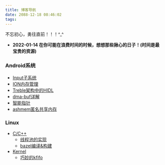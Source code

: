 ```yaml
---
title: 博客导航
date: 2088-12-18 08:46:02
tags:
---
```


不忘初心，勇往直前！！！^_^
- **2022-01-14 在你可能在浪费时间的时候，想想那些揪心的日子！(时间是最宝贵的资源)**


### Android系统

- [Input子系统](https://otarutech.github.io/categories/Android/Input%E5%AD%90%E7%B3%BB%E7%BB%9F/)
- [ION内存管理](https://otarutech.github.io/categories/Android/ION%E5%86%85%E5%AD%98%E7%AE%A1%E7%90%86/)
- [Treble架构中的HIDL](https://otarutech.github.io/categories/Android/HIDL/)
- [dma-buf详解](https://otarutech.github.io/categories/Android/dma-buf/)
- [智能指针](https://otarutech.github.io/categories/Android/%E6%99%BA%E8%83%BD%E6%8C%87%E9%92%88/)
- [ashmem匿名共享内存](https://otarutech.github.io/2022/01/03/Android-Ashmem/)

### Linux

- [C/C++](https://otarutech.github.io/categories/Linux/C-C/)
    - [线程池的实现](https://otarutech.github.io/2021/12/18/Linux-ThreadPool/)
    - [bazel编译&构建](https://otarutech.github.io/tags/bazel/)
- [Kernel](https://otarutech.github.io/categories/Linux/Kernel/)
    - [巧妙的kfifo](https://otarutech.github.io/2021/12/18/Linux-kfifo/)
